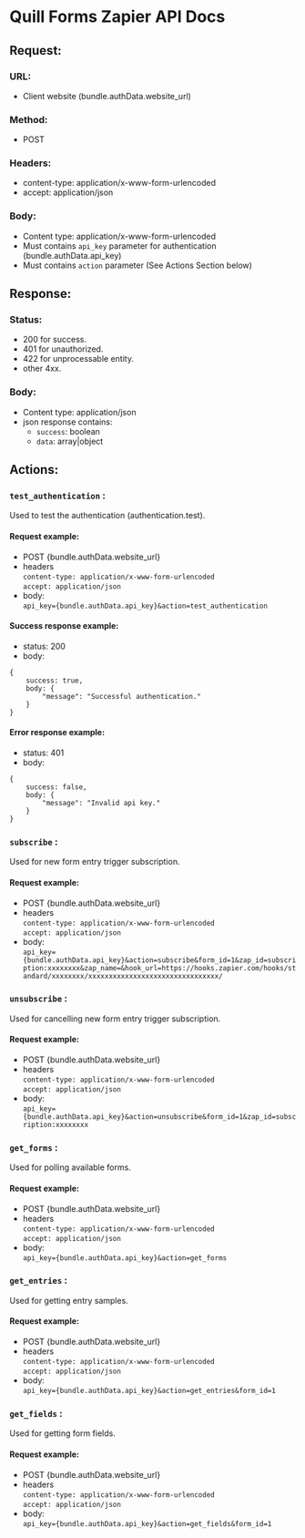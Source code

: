 # Quill Forms Zapier API Docs

## Request:

### URL:

- Client website (bundle.authData.website_url)

### Method:

- POST

### Headers:

- content-type: application/x-www-form-urlencoded
- accept: application/json

### Body:

- Content type: application/x-www-form-urlencoded
- Must contains `api_key` parameter for authentication (bundle.authData.api_key)
- Must contains `action` parameter (See Actions Section below)

## Response:

### Status:

- 200 for success.
- 401 for unauthorized.
- 422 for unprocessable entity.
- other 4xx.

### Body:

- Content type: application/json
- json response contains:
  - `success`: boolean
  - `data`: array|object

## Actions:

### `test_authentication` :

Used to test the authentication (authentication.test).

#### Request example:

- POST {bundle.authData.website_url}
- headers  
  `content-type: application/x-www-form-urlencoded`  
  `accept: application/json`
- body:  
  `api_key={bundle.authData.api_key}&action=test_authentication`

#### Success response example:

- status: 200
- body:

```
{
    success: true,
    body: {
        "message": "Successful authentication."
    }
}
```

#### Error response example:

- status: 401
- body:

```
{
    success: false,
    body: {
        "message": "Invalid api key."
    }
}
```

### `subscribe` :

Used for new form entry trigger subscription.

#### Request example:

- POST {bundle.authData.website_url}
- headers  
  `content-type: application/x-www-form-urlencoded`  
  `accept: application/json`
- body:  
  `api_key={bundle.authData.api_key}&action=subscribe&form_id=1&zap_id=subscription:xxxxxxxx&zap_name=&hook_url=https://hooks.zapier.com/hooks/standard/xxxxxxxx/xxxxxxxxxxxxxxxxxxxxxxxxxxxxxxxx/`

### `unsubscribe` :

Used for cancelling new form entry trigger subscription.

#### Request example:

- POST {bundle.authData.website_url}
- headers  
  `content-type: application/x-www-form-urlencoded`  
  `accept: application/json`
- body:  
  `api_key={bundle.authData.api_key}&action=unsubscribe&form_id=1&zap_id=subscription:xxxxxxxx`

### `get_forms` :

Used for polling available forms.

#### Request example:

- POST {bundle.authData.website_url}
- headers  
  `content-type: application/x-www-form-urlencoded`  
  `accept: application/json`
- body:  
  `api_key={bundle.authData.api_key}&action=get_forms`

### `get_entries` :

Used for getting entry samples.

#### Request example:

- POST {bundle.authData.website_url}
- headers  
  `content-type: application/x-www-form-urlencoded`  
  `accept: application/json`
- body:  
  `api_key={bundle.authData.api_key}&action=get_entries&form_id=1`

### `get_fields` :

Used for getting form fields.

#### Request example:

- POST {bundle.authData.website_url}
- headers  
  `content-type: application/x-www-form-urlencoded`  
  `accept: application/json`
- body:  
  `api_key={bundle.authData.api_key}&action=get_fields&form_id=1`

